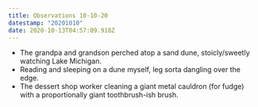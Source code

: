 ```yaml
---
title: Observations 10-10-20
datestamp: "20201010"
date: 2020-10-13T04:57:09.918Z
---
```

- The grandpa and grandson perched atop a sand dune, stoicly/sweetly watching Lake Michigan.
- Reading and sleeping on a dune myself, leg sorta dangling over the edge.
- The dessert shop worker cleaning a giant metal cauldron (for fudge) with a proportionally giant toothbrush-ish brush.